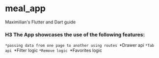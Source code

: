 # meal_app

Maximilian's Flutter and Dart guide

### H3 The App showcases the use of the following features:
  ``*passing data from one page to another using routes
  ``*Drawer api
  ``*Tab api
  ``*Filter logic
  ``*Remove logic
  ``*Favorites logic
